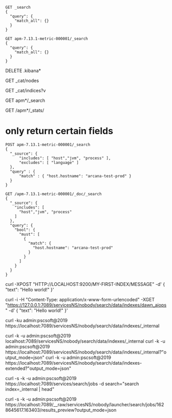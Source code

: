 
```
GET _search
{
  "query": {
    "match_all": {}
  }
}
```


```
GET apm-7.13.1-metric-000001/_search
{
  "query": {
    "match_all": {}
  }
}
```


DELETE .kibana*

GET _cat/nodes

GET _cat/indices?v

GET apm*/_search

GET /apm*/_stats/



# only return certain fields
```
POST apm-7.13.1-metric-000001/_search
{
  "_source": {
      "includes": [ "host","jvm", "process" ],
      "excludes": [ "language" ]
  },
  "query" : {
      "match" : { "host.hostname": "arcana-test-prod" }
  }
}
```

```
GET /apm-7.13.1-metric-000001/_doc/_search
{
  "_source": {
    "includes": [
      "host","jvm", "process" 
    ]
  },
  "query": {
    "bool": {
      "must": [
        {
          "match": {
            "host.hostname": "arcana-test-prod" 
          }
        }
      ]
    }
  }
}

```


curl -XPOST "HTTP://LOCALHOST:9200/MY-FIRST-INDEX/MESSAGE" -d'
{
"text": "Hello world!"
}'


curl -i -H "Content-Type: application/x-www-form-urlencoded" -XGET "https://127.0.0.1:7089/servicesNS/nobody/search/data/indexes/dawn_aiops" -d'
{
"text": "Hello world!"
}'

curl -ku admin:pscsoft@2019 https://localhost:7089/servicesNS/nobody/search/data/indexes/_internal 

curl -k -u admin:pscsoft@2019 localhost:7089/servicesNS/nobody/search/data/indexes/_internal
curl -k -u admin:pscsoft@2019 https://localhost:7089/servicesNS/nobody/search/data/indexes/_internal?"output_mode=json"
curl -k -u admin:pscsoft@2019 https://localhost:7089/servicesNS/nobody/search/data/indexes-extended?"output_mode=json"


curl -s -k -u admin:pscsoft@2019 https://localhost:7089/services/search/jobs -d search="search index=_internal | head"


curl -s -k -u admin:pscsoft@2019 https://localhost:7089/__raw/servicesNS/nobody/launcher/search/jobs/1628645617.163403/results_preview?output_mode=json
